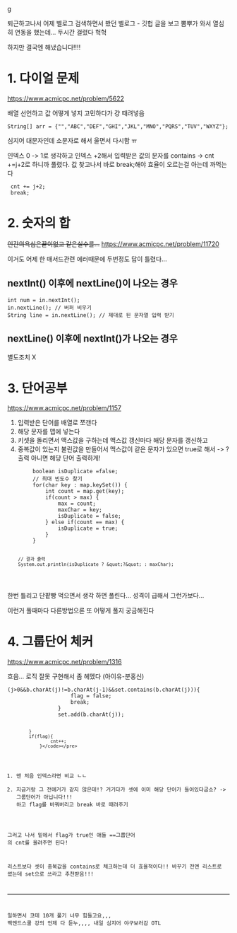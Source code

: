 g<p>퇴근하고나서 어제 벨로그 검색하면서 봤던 벨로그 - 깃헙 글을 보고 뽐뿌가 와서 열심히 연동을 했는데... 두시간 걸렸다 헉헉</p>
<p>하지만 결국엔 해냈습니다!!!!</p>
<h1 id="1-다이얼-문제">1. 다이얼 문제</h1>
<p><a href="https://www.acmicpc.net/problem/5622">https://www.acmicpc.net/problem/5622</a>
<img alt="" src="https://velog.velcdn.com/images/noop/post/4b1398fc-4986-4ba4-84a3-db78878c83d5/image.png" /></p>
<p>배열 선언하고 값 어떻게 넣지 고민하다가 걍 때려넣음 </p>
<pre><code class="language-java">String[] arr = {&quot;&quot;,&quot;ABC&quot;,&quot;DEF&quot;,&quot;GHI&quot;,&quot;JKL&quot;,&quot;MNO&quot;,&quot;PQRS&quot;,&quot;TUV&quot;,&quot;WXYZ&quot;};</code></pre>
<p>심지어 대문자인데 소문자로 해서 울면서 다시함 ㅠ</p>
<p>인덱스 0 -&gt; 1로 생각하고 인덱스 +2해서 입력받은 값의 문자를 contains -&gt; cnt +=j+2로 하니까 풀렸다.
값 찾고나서 바로 break;해야 효율이 오르는걸 아는데 까먹는다</p>
<pre><code class="language-java"> cnt += j+2;
 break;</code></pre>
<h1 id="2-숫자의-합">2. 숫자의 합</h1>
<p><del>인간의욕심은끝이없고 같은실수를...</del>
<a href="https://www.acmicpc.net/problem/11720">https://www.acmicpc.net/problem/11720</a></p>
<p>이거도 어제 한 매서드관련 에러때문에 두번정도 답이 틀렸다...</p>
<h2 id="nextint-이후에-nextline이-나오는-경우">nextInt() 이후에 nextLine()이 나오는 경우</h2>
<pre><code>int num = in.nextInt();
in.nextLine(); // 버퍼 비우기
String line = in.nextLine(); // 제대로 된 문자열 입력 받기</code></pre><h2 id="nextline-이후에-nextint가-나오는-경우">nextLine() 이후에 nextInt()가 나오는 경우</h2>
<p>별도조치 X</p>
<h1 id="3-단어공부">3. 단어공부</h1>
<p><a href="https://www.acmicpc.net/problem/1157">https://www.acmicpc.net/problem/1157</a></p>
<ol>
<li>입력받은 단어를 배열로 쪼갠다</li>
<li>해당 문자를 맵에 넣는다</li>
<li>키셋을 돌리면서 맥스값을 구하는데 맥스값 갱신마다 해당 문자를 갱신하고</li>
<li>중복값이 있는지 불린값을 만들어서 맥스값이 같은 문자가 있으면 true로 해서 -&gt; ? 출력
아니면 해당 단어 출력하게!</li>
</ol>
<pre><code class="language-java">        boolean isDuplicate =false;
        // 최대 빈도수 찾기
        for(char key : map.keySet()) {
            int count = map.get(key);
            if(count &gt; max) {
                max = count;
                maxChar = key;
                isDuplicate = false;
            } else if(count == max) {
                isDuplicate = true;
            }
        }

        // 결과 출력
        System.out.println(isDuplicate ? &quot;?&quot; : maxChar);
</code></pre>
<p>한번 틀리고 단팥빵 먹으면서 생각 하면 풀린다...
성격이 급해서 그런가보다...</p>
<p>이런거 풀때마다 다른방법으론 또 어떻게 풀지 궁금해진다</p>
<h1 id="4-그룹단어-체커">4. 그룹단어 체커</h1>
<p><a href="https://www.acmicpc.net/problem/1316">https://www.acmicpc.net/problem/1316</a></p>
<p>흐음...
로직 잘못 구현해서 좀 헤멨다 (아이유-분홍신)</p>
<pre><code class="language-java">(j&gt;0&amp;&amp;b.charAt(j)!=b.charAt(j-1)&amp;&amp;set.contains(b.charAt(j))){
                    flag = false;
                    break;
                }
                set.add(b.charAt(j));

            }
            if(flag){
                    cnt++;
                }</code></pre>
<ol>
<li>맨 처음 인덱스라면 비교 ㄴㄴ</li>
<li>지금거랑 그 전에거가 같지 않은데!? 거기다가 셋에 이미 해당 단어가 들어있다굽쇼? -&gt; 그룹단어가 아닙니다!!!
하고 flag를 바꿔버리고 break 바로 때려주기</li>
</ol>
<p>그러고 나서 밑에서 flag가 true인 애들 ==그룹단어
의 cnt를 올려주면 된다!</p>
<p>리스트보다 셋이 중복값을 contains로 체크하는데 더 효율적이다!! 바꾸기 전엔 리스트로 썼는데 set으로 쓰라고 추천받음!!!</p>
<hr />
<p>일하면서 코테 10개 풀기 너무 힘들고요,,,
백엔드스쿨 강의 언제 다 듣누,,,, 내일 심지어 야구보러감 OTL</p>